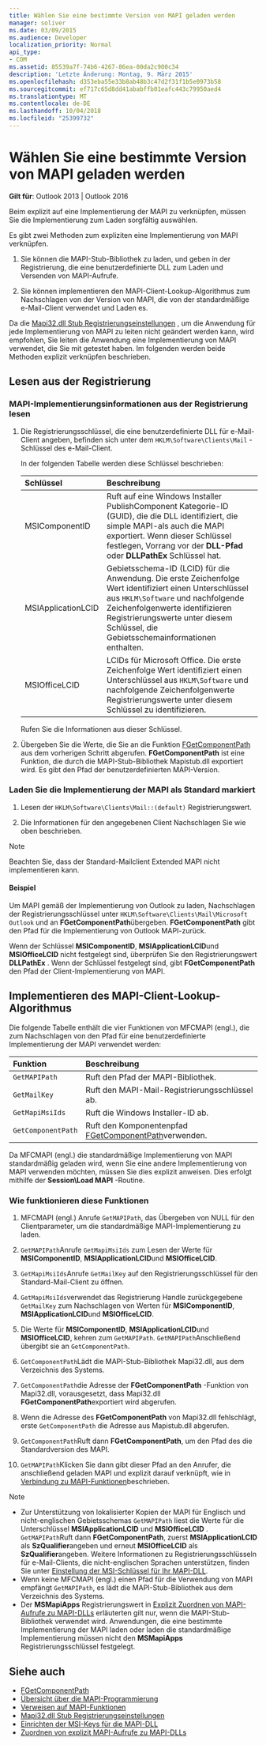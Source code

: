 ```yaml
---
title: Wählen Sie eine bestimmte Version von MAPI geladen werden
manager: soliver
ms.date: 03/09/2015
ms.audience: Developer
localization_priority: Normal
api_type:
- COM
ms.assetid: 85539a7f-74b6-4267-86ea-00da2c900c34
description: 'Letzte Änderung: Montag, 9. März 2015'
ms.openlocfilehash: d353eba55e33b8ab48b3c47d2f31f1b5e0973b58
ms.sourcegitcommit: ef717c65d8dd41ababffb01eafc443c79950aed4
ms.translationtype: MT
ms.contentlocale: de-DE
ms.lasthandoff: 10/04/2018
ms.locfileid: "25399732"
---
```

# <a name="choose-a-specific-version-of-mapi-to-load"></a>Wählen Sie eine bestimmte Version von MAPI geladen werden

**Gilt für**: Outlook 2013 | Outlook 2016 
  
Beim explizit auf eine Implementierung der MAPI zu verknüpfen, müssen Sie die Implementierung zum Laden sorgfältig auswählen. 
  
Es gibt zwei Methoden zum expliziten eine Implementierung von MAPI verknüpfen. 
  
1. Sie können die MAPI-Stub-Bibliothek zu laden, und geben in der Registrierung, die eine benutzerdefinierte DLL zum Laden und Versenden von MAPI-Aufrufe.
    
2. Sie können implementieren den MAPI-Client-Lookup-Algorithmus zum Nachschlagen von der Version von MAPI, die von der standardmäßige e-Mail-Client verwendet und Laden es.
    
Da die [Mapi32.dll Stub Registrierungseinstellungen](https://msdn.microsoft.com/library/ms531218%28EXCHG.10%29.aspx) , um die Anwendung für jede Implementierung von MAPI zu leiten nicht geändert werden kann, wird empfohlen, Sie leiten die Anwendung eine Implementierung von MAPI verwendet, die Sie mit getestet haben. Im folgenden werden beide Methoden explizit verknüpfen beschrieben. 
  
## <a name="reading-from-the-registry"></a>Lesen aus der Registrierung

### <a name="to-read-mapi-implementation-information-from-the-registry"></a>MAPI-Implementierungsinformationen aus der Registrierung lesen

1. Die Registrierungsschlüssel, die eine benutzerdefinierte DLL für e-Mail-Client angeben, befinden sich unter dem `HKLM\Software\Clients\Mail` -Schlüssel des e-Mail-Client. 
    
   In der folgenden Tabelle werden diese Schlüssel beschrieben:
    
   |**Schlüssel**|**Beschreibung**|
   |:-----|:-----|
   |MSIComponentID  <br/> |Ruft auf eine Windows Installer PublishComponent Kategorie-ID (GUID), die die DLL identifiziert, die simple MAPI-als auch die MAPI exportiert. Wenn dieser Schlüssel festlegen, Vorrang vor der **DLL-Pfad** oder **DLLPathEx** Schlüssel hat.  <br/> |
   |MSIApplicationLCID  <br/> |Gebietsschema-ID (LCID) für die Anwendung. Die erste Zeichenfolge Wert identifiziert einen Unterschlüssel aus `HKLM\Software` und nachfolgende Zeichenfolgenwerte identifizieren Registrierungswerte unter diesem Schlüssel, die Gebietsschemainformationen enthalten.  <br/> |
   |MSIOfficeLCID  <br/> |LCIDs für Microsoft Office. Die erste Zeichenfolge Wert identifiziert einen Unterschlüssel aus `HKLM\Software` und nachfolgende Zeichenfolgenwerte Registrierungswerte unter diesem Schlüssel zu identifizieren.  <br/> |
   
   Rufen Sie die Informationen aus dieser Schlüssel.
    
2. Übergeben Sie die Werte, die Sie an die Funktion [FGetComponentPath](fgetcomponentpath.md) aus dem vorherigen Schritt abgerufen. **FGetComponentPath** ist eine Funktion, die durch die MAPI-Stub-Bibliothek Mapistub.dll exportiert wird. Es gibt den Pfad der benutzerdefinierten MAPI-Version. 


### <a name="to-load-the-implementation-of-mapi-marked-as-default"></a>Laden Sie die Implementierung der MAPI als Standard markiert

1. Lesen der `HKLM\Software\Clients\Mail::(default)` Registrierungswert. 
    
2. Die Informationen für den angegebenen Client Nachschlagen Sie wie oben beschrieben.
    
> [!NOTE]
> Beachten Sie, dass der Standard-Mailclient Extended MAPI nicht implementieren kann. 
  
#### <a name="example"></a>Beispiel

Um MAPI gemäß der Implementierung von Outlook zu laden, Nachschlagen der Registrierungsschlüssel unter `HKLM\Software\Clients\Mail\Microsoft Outlook` und an **FGetComponentPath**übergeben. **FGetComponentPath** gibt den Pfad für die Implementierung von Outlook MAPI-zurück. 
  
Wenn der Schlüssel **MSIComponentID**, **MSIApplicationLCID**und **MSIOfficeLCID** nicht festgelegt sind, überprüfen Sie den Registrierungswert **DLLPathEx** . Wenn der Schlüssel festgelegt sind, gibt **FGetComponentPath** den Pfad der Client-Implementierung von MAPI. 
  
## <a name="implementing-the-mapi-client-lookup-algorithm"></a>Implementieren des MAPI-Client-Lookup-Algorithmus

Die folgende Tabelle enthält die vier Funktionen von MFCMAPI (engl.), die zum Nachschlagen von den Pfad für eine benutzerdefinierte Implementierung der MAPI verwendet werden:
  
|**Funktion**|**Beschreibung**|
|:-----|:-----|
| `GetMAPIPath` <br/> |Ruft den Pfad der MAPI-Bibliothek.  <br/> |
| `GetMailKey` <br/> |Ruft den MAPI-Mail-Registrierungsschlüssel ab.  <br/> |
| `GetMapiMsiIds` <br/> |Ruft die Windows Installer-ID ab.  <br/> |
| `GetComponentPath` <br/> |Ruft den Komponentenpfad [FGetComponentPath](fgetcomponentpath.md)verwenden.  <br/> |
   
Da MFCMAPI (engl.) die standardmäßige Implementierung von MAPI standardmäßig geladen wird, wenn Sie eine andere Implementierung von MAPI verwenden möchten, müssen Sie dies explizit anweisen. Dies erfolgt mithilfe der **Session\Load MAPI** -Routine. 
  
### <a name="how-these-functions-work"></a>Wie funktionieren diese Funktionen

1. MFCMAPI (engl.) Anrufe `GetMAPIPath`, das Übergeben von NULL für den Clientparameter, um die standardmäßige MAPI-Implementierung zu laden.
    
2.  `GetMAPIPath`Anrufe `GetMapiMsiIds` zum Lesen der Werte für **MSIComponentID**, **MSIApplicationLCID**und **MSIOfficeLCID**.
    
3.  `GetMapiMsiIds`Anrufe `GetMailKey` auf den Registrierungsschlüssel für den Standard-Mail-Client zu öffnen. 
    
4.  `GetMapiMsiIds`verwendet das Registrierung Handle zurückgegebene `GetMailKey` zum Nachschlagen von Werten für **MSIComponentID**, **MSIApplicationLCID**und **MSIOfficeLCID**.
    
5. Die Werte für **MSIComponentID**, **MSIApplicationLCID**und **MSIOfficeLCID**, kehren zum `GetMAPIPath`.  `GetMAPIPath`Anschließend übergibt sie an `GetComponentPath`.
    
6.  `GetComponentPath`Lädt die MAPI-Stub-Bibliothek Mapi32.dll, aus dem Verzeichnis des Systems. 
    
7.  `GetComponentPath`die Adresse der **FGetComponentPath** -Funktion von Mapi32.dll, vorausgesetzt, dass Mapi32.dll **FGetComponentPath**exportiert wird abgerufen.
    
8. Wenn die Adresse des **FGetComponentPath** von Mapi32.dll fehlschlägt, erste `GetComponentPath` die Adresse aus Mapistub.dll abgerufen. 
    
9.  `GetComponentPath`Ruft dann **FGetComponentPath**, um den Pfad des die Standardversion des MAPI.
    
10.  `GetMAPIPath`Klicken Sie dann gibt dieser Pfad an den Anrufer, die anschließend geladen MAPI und explizit darauf verknüpft, wie in [Verbindung zu MAPI-Funktionen](how-to-link-to-mapi-functions.md)beschrieben.
    
> [!NOTE] 
> - Zur Unterstützung von lokalisierter Kopien der MAPI für Englisch und nicht-englischen Gebietsschemas `GetMAPIPath` liest die Werte für die Unterschlüssel **MSIApplicationLCID** und **MSIOfficeLCID** .  `GetMAPIPath`Ruft dann **FGetComponentPath**, zuerst **MSIApplicationLCID** als **SzQualifier**angeben und erneut **MSIOfficeLCID** als **SzQualifier**angeben. Weitere Informationen zu Registrierungsschlüsseln für e-Mail-Clients, die nicht-englischen Sprachen unterstützen, finden Sie unter [Einstellung der MSI-Schlüssel für Ihr MAPI-DLL](https://msdn.microsoft.com/library/ee909494%28VS.85%29.aspx).   
> - Wenn keine MFCMAPI (engl.) einen Pfad für die Verwendung von MAPI empfängt `GetMAPIPath`, es lädt die MAPI-Stub-Bibliothek aus dem Verzeichnis des Systems.
> - Der **MSMapiApps** Registrierungswert in [Explizit Zuordnen von MAPI-Aufrufe zu MAPI-DLLs](https://msdn.microsoft.com/library/ee909490%28VS.85%29.aspx) erläuterten gilt nur, wenn die MAPI-Stub-Bibliothek verwendet wird. Anwendungen, die eine bestimmte Implementierung der MAPI laden oder laden die standardmäßige Implementierung müssen nicht den **MSMapiApps** Registrierungsschlüssel festgelegt. 
    
## <a name="see-also"></a>Siehe auch

- [FGetComponentPath](fgetcomponentpath.md)
- [Übersicht über die MAPI-Programmierung](mapi-programming-overview.md)
- [Verweisen auf MAPI-Funktionen](how-to-link-to-mapi-functions.md)
- [Mapi32.dll Stub Registrierungseinstellungen](https://msdn.microsoft.com/library/ms531218%28EXCHG.10%29.aspx)
- [Einrichten der MSI-Keys für die MAPI-DLL](https://msdn.microsoft.com/library/ee909494%28VS.85%29.aspx)
- [Zuordnen von explizit MAPI-Aufrufe zu MAPI-DLLs](https://msdn.microsoft.com/library/ee909490%28VS.85%29.aspx)


